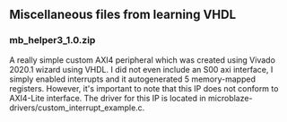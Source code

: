 ## Miscellaneous files from learning VHDL
### mb_helper3_1.0.zip
A really simple custom AXI4 peripheral which was created using Vivado 2020.1 wizard using VHDL. I did not even include an S00 axi interface, I simply enabled interrupts and it autogenerated 5 memory-mapped registers. However, it's important to note that this IP does not conform to AXI4-Lite interface. The driver for this IP is located in microblaze-drivers/custom_interrupt_example.c.
